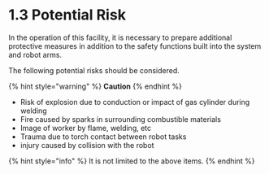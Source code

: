 # 1.3 Potential Risk

In the operation of this facility, it is necessary to prepare additional protective measures in addition to the safety functions built into the system and robot arms.&#x20;

The following potential risks should be considered.

{% hint style="warning" %}
**Caution**
{% endhint %}

* Risk of explosion due to conduction or impact of gas cylinder during welding
* Fire caused by sparks in surrounding combustible materials
* Image of worker by flame, welding, etc
* Trauma due to torch contact between robot tasks
* injury caused by collision with the robot

{% hint style="info" %}
It is not limited to the above items.
{% endhint %}
